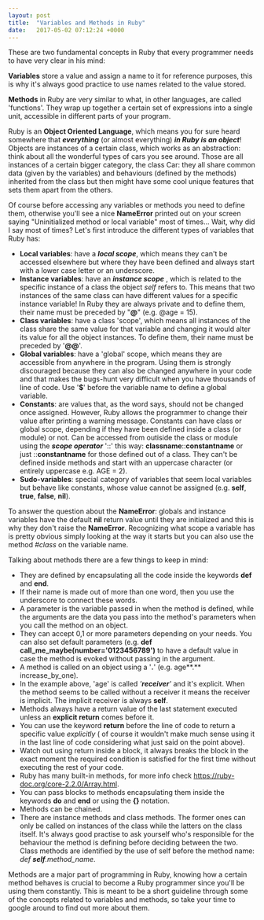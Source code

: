 ```yaml
---
layout: post
title:  "Variables and Methods in Ruby"
date:   2017-05-02 07:12:24 +0000
---
```



These are two fundamental concepts in Ruby that every programmer needs to have very clear in his mind:

**Variables** store a value and assign a name to it for reference purposes, this is why it's always good practice to use names related to the value stored. 

**Methods** in Ruby are very similar to what, in other languages, are called 'functions'. They wrap up 
together a certain set of expressions into a single unit, accessible in different parts of your program.


Ruby is an **Object Oriented Language**, which means you for sure heard somewhere that ***everything*** (or almost everything) ***in* *Ruby is an object***! Objects are instances of a certain class, which works as an abstraction: think about all the wonderful types of cars you see around. Those are all instances of a certain bigger category, the class Car: they all share common data (given by the variables) and behaviours (defined by the methods) inherited from the class but then might have some cool unique features that sets them apart from the others. 

Of course before accessing any variables or methods you need to define them, otherwise you'll see a nice **NameError** printed out on your screen saying "Uninitialized method or local variable" most of times... Wait, why did I say most of times? Let's first introduce the different types of variables that Ruby has:

* **Local variables**: have a ***local scope***, which means they can't be accessed elsewhere but where they have been defined and always start with a lower case letter or an underscore.
* **Instance variables**: have an ***instance scope*** , which is related to the specific instance of a class the object *self* refers to. This means that two instances of the same class can have different values for a specific instance variable! In Ruby they are always private and to define them, their name must be preceded by "**@**" (e.g. @age = 15).
* **Class variables**: have a class 'scope', which means all instances of the class share the same value for that variable and changing it would alter its value for all the object instances. To define them, their name must be preceded by '**@@**'.
* **Global variables**: have a 'global' scope, which means they are accessible from anywhere in the program. Using them is strongly discouraged because they can also be changed anywhere in your code and that makes the bugs-hunt very difficult when you have thousands of line of code. Use '**$**' before the variable name to define a global variable.
* **Constants**: are values that, as the word says, should not be changed once assigned. However, Ruby allows the programmer to change their value after printing a warning message. Constants can have class or global scope, depending if they have been defined inside a class (or module) or not. Can be accessed from outiside the class or module using the ***scope operator*** '::' this way:   **classname**::**constantname** or just  ::**constantname** for those defined out of a class. They can't be defined inside methods and start with an uppercase character (or entirely uppercase e.g. AGE = 2). 
* **Sudo-variables**: special category of variables that seem local variables but behave like constants, whose value cannot be assigned (e.g. **self**, **true**, **false**, **nil**).

To answer the question about the **NameError**: globals and instance variables have the default **nil** return value until they are initialized and this is why they don't raise the **NameError**.
Recognizing what scope a variable has is pretty obvious simply looking at the way it starts but you can also use the method #*class* on the variable name.



Talking about methods there are a few things to keep in mind:

* They are defined by encapsulating all the code inside the keywords **def** and **end**.
* If their name is made out of more than one word, then you use the underscore to connect these words.
* A parameter is the variable passed in when the method is defined, while the arguments are the data you pass into the method's parameters when you call the method on an object.
* They can accept 0,1 or more parameters depending on your needs. You can also set default parameters (e.g. **def   call_me_maybe(number='0123456789')** to have a default value in case the method is evoked without passing in the argument.
* A method is called on an object using a '**.**' (e.g. age**.** increase_by_one).
* In the example above, 'age' is called *'**receiver**'* and it's explicit. When the method seems to be called without a receiver it means the receiver is implicit. The implicit receiver is always **self**.
* Methods always have a return value of the last statement executed unless an **explicit return** comes before it.
* You can use the keyword **return** before the line of code to return a specific value *explicitly* ( of course it wouldn't make much sense using it in the last line of code considering what just said on the point above).
* Watch out using return inside a block, it always breaks the block in the exact moment the required condition is satisfied for the first time without executing the rest of your code.
* Ruby has many built-in methods, for more info check https://ruby-doc.org/core-2.2.0/Array.html.
* You can pass blocks to methods encapsulating them inside the keywords **do** and **end** or using the **{}** notation.
* Methods can be chained.
* There are instance methods and class methods. The former ones can only be called on instances of the class while the latters on the class itself. It's always good practise to ask yourself who's responsible for the behaviour the method is defining before deciding between the two. Class methods are identified by the use of self before the method name: *def **self**.method_name*. 

Methods are a major part of programming in Ruby, knowing how a certain method behaves is crucial to become a Ruby programmer since you'll be using them constantly. This is meant to be a short guideline through some of the concepts related to variables and methods, so take your time to google around to find out more about them.

